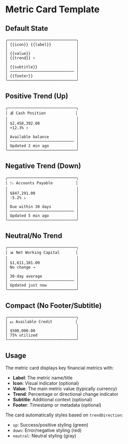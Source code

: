# Metric Card Template

## Default State
```
╭──────────────────────────────╮
│ {{icon}} {{label}}           │
│                              │
│ {{value}}                    │
│ {{trend}} ↑                  │
│                              │
│ {{subtitle}}                 │
│ ──────────────────────────── │
│ {{footer}}                   │
╰──────────────────────────────╯
```

## Positive Trend (Up)
```
╭──────────────────────────────╮
│ 💰 Cash Position             │
│                              │
│ $2,458,392.00                │
│ +12.3% ↑                     │
│                              │
│ Available balance            │
│ ──────────────────────────── │
│ Updated 2 min ago            │
╰──────────────────────────────╯
```

## Negative Trend (Down)
```
╭──────────────────────────────╮
│ 📉 Accounts Payable          │
│                              │
│ $847,291.00                  │
│ -5.2% ↓                      │
│                              │
│ Due within 30 days           │
│ ──────────────────────────── │
│ Updated 5 min ago            │
╰──────────────────────────────╯
```

## Neutral/No Trend
```
╭──────────────────────────────╮
│ 📊 Net Working Capital       │
│                              │
│ $1,611,101.00                │
│ No change →                  │
│                              │
│ 30-day average               │
│ ──────────────────────────── │
│ Updated just now             │
╰──────────────────────────────╯
```

## Compact (No Footer/Subtitle)
```
╭──────────────────────────────╮
│ 💵 Available Credit          │
│                              │
│ $500,000.00                  │
│ 75% utilized                 │
╰──────────────────────────────╯
```

## Usage

The metric card displays key financial metrics with:
- **Label**: The metric name/title
- **Icon**: Visual indicator (optional)
- **Value**: The main metric value (typically currency)
- **Trend**: Percentage or directional change indicator
- **Subtitle**: Additional context (optional)
- **Footer**: Timestamp or metadata (optional)

The card automatically styles based on `trendDirection`:
- `up`: Success/positive styling (green)
- `down`: Error/negative styling (red)
- `neutral`: Neutral styling (gray)
